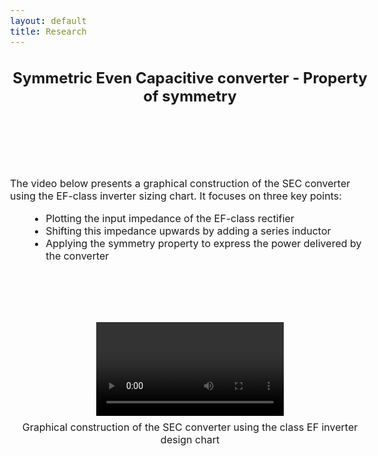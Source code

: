 ```yaml
---
layout: default
title: Research
---
```


<!-- Main title (Markdown or HTML possible) -->
<h2 style="text-align: center;">Symmetric Even Capacitive converter - Property of symmetry</h2>

<script src="https://polyfill.io/v3/polyfill.min.js?features=es6"></script>
<script id="MathJax-script" async
        src="https://cdn.jsdelivr.net/npm/mathjax@3/es5/tex-mml-chtml.js">
</script>

<style>
  body {
    font-size: 1rem; /* or 18px, or 120% */
  }
</style>

<br><br><br><br>

<p>The video below presents a graphical construction of the SEC converter using the EF-class inverter sizing chart. It focuses on three key points:</p>
    <ul style="margin-left: 30px;">
      <li>Plotting the input impedance of the EF-class rectifier</li>
      <li>Shifting this impedance upwards by adding a series inductor</li>
      <li>Applying the symmetry property to express the power delivered by the converter</li>
    </ul>
<br><br>

<!-- Intégration vidéo responsive -->
<div style="text-align: center; margin: 40px 0;">
    <video controls>
      <source src="/assets/video/Symmetry_SEC.mp4" type="video/mp4">
      Votre navigateur ne supporte pas la lecture de vidéo.
    </video>
  <p style="margin-top: 8px;">Graphical construction of the SEC converter using the class EF inverter design chart</p>
</div>


<!-- ================================= -->
<!-- MATHJAX LOADING FOR MATH -->
<!-- (place in the layout if you want globally) -->
<!-- ================================= -->
<script type="text/javascript" id="MathJax-script" async
  src="https://cdn.jsdelivr.net/npm/mathjax@3/es5/tex-mml-chtml.js">
</script>
